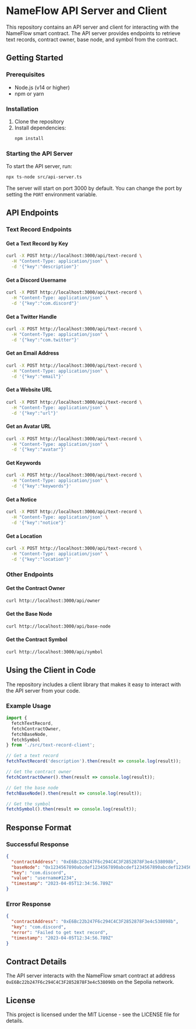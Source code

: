 # NameFlow API Server and Client

This repository contains an API server and client for interacting with the NameFlow smart contract. The API server provides endpoints to retrieve text records, contract owner, base node, and symbol from the contract.

## Getting Started

### Prerequisites

- Node.js (v14 or higher)
- npm or yarn

### Installation

1. Clone the repository
2. Install dependencies:
   ```bash
   npm install
   ```

### Starting the API Server

To start the API server, run:

```bash
npx ts-node src/api-server.ts
```

The server will start on port 3000 by default. You can change the port by setting the `PORT` environment variable.

## API Endpoints

### Text Record Endpoints

#### Get a Text Record by Key

```bash
curl -X POST http://localhost:3000/api/text-record \
  -H "Content-Type: application/json" \
  -d '{"key":"description"}'
```

#### Get a Discord Username

```bash
curl -X POST http://localhost:3000/api/text-record \
  -H "Content-Type: application/json" \
  -d '{"key":"com.discord"}'
```

#### Get a Twitter Handle

```bash
curl -X POST http://localhost:3000/api/text-record \
  -H "Content-Type: application/json" \
  -d '{"key":"com.twitter"}'
```

#### Get an Email Address

```bash
curl -X POST http://localhost:3000/api/text-record \
  -H "Content-Type: application/json" \
  -d '{"key":"email"}'
```

#### Get a Website URL

```bash
curl -X POST http://localhost:3000/api/text-record \
  -H "Content-Type: application/json" \
  -d '{"key":"url"}'
```

#### Get an Avatar URL

```bash
curl -X POST http://localhost:3000/api/text-record \
  -H "Content-Type: application/json" \
  -d '{"key":"avatar"}'
```

#### Get Keywords

```bash
curl -X POST http://localhost:3000/api/text-record \
  -H "Content-Type: application/json" \
  -d '{"key":"keywords"}'
```

#### Get a Notice

```bash
curl -X POST http://localhost:3000/api/text-record \
  -H "Content-Type: application/json" \
  -d '{"key":"notice"}'
```

#### Get a Location

```bash
curl -X POST http://localhost:3000/api/text-record \
  -H "Content-Type: application/json" \
  -d '{"key":"location"}'
```

### Other Endpoints

#### Get the Contract Owner

```bash
curl http://localhost:3000/api/owner
```

#### Get the Base Node

```bash
curl http://localhost:3000/api/base-node
```

#### Get the Contract Symbol

```bash
curl http://localhost:3000/api/symbol
```

## Using the Client in Code

The repository includes a client library that makes it easy to interact with the API server from your code.

### Example Usage

```typescript
import { 
  fetchTextRecord, 
  fetchContractOwner, 
  fetchBaseNode, 
  fetchSymbol 
} from './src/text-record-client';

// Get a text record
fetchTextRecord('description').then(result => console.log(result));

// Get the contract owner
fetchContractOwner().then(result => console.log(result));

// Get the base node
fetchBaseNode().then(result => console.log(result));

// Get the symbol
fetchSymbol().then(result => console.log(result));
```

## Response Format

### Successful Response

```json
{
  "contractAddress": "0xE6Bc22b247F6c294C4C3F2852878F3e4c538098b",
  "baseNode": "0x1234567890abcdef1234567890abcdef1234567890abcdef1234567890abcdef",
  "key": "com.discord",
  "value": "username#1234",
  "timestamp": "2023-04-05T12:34:56.789Z"
}
```

### Error Response

```json
{
  "contractAddress": "0xE6Bc22b247F6c294C4C3F2852878F3e4c538098b",
  "key": "com.discord",
  "error": "Failed to get text record",
  "timestamp": "2023-04-05T12:34:56.789Z"
}
```

## Contract Details

The API server interacts with the NameFlow smart contract at address `0xE6Bc22b247F6c294C4C3F2852878F3e4c538098b` on the Sepolia network.

## License

This project is licensed under the MIT License - see the LICENSE file for details. 